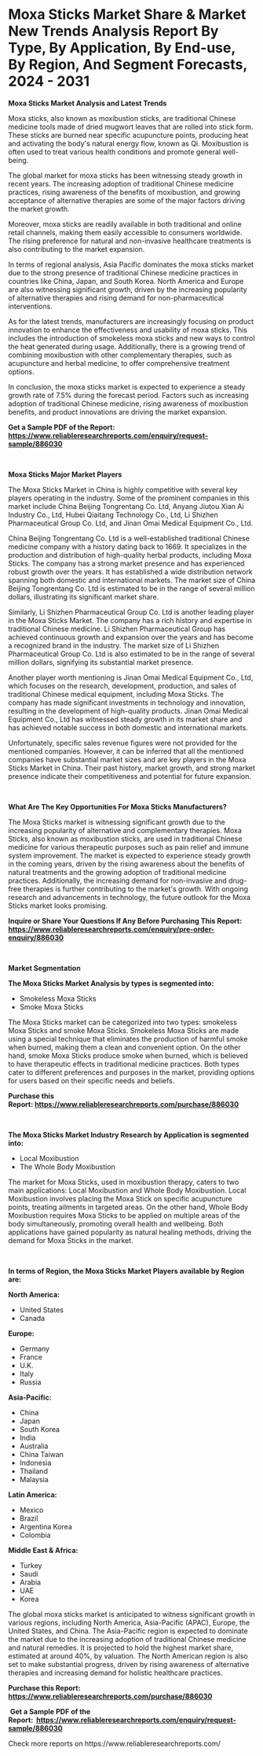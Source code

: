 <p><h1>Moxa Sticks Market Share & Market New Trends Analysis Report By Type, By Application, By End-use, By Region, And Segment Forecasts, 2024 - 2031</h1></p><p><strong>Moxa Sticks Market Analysis and Latest Trends</strong></p>
<p><p>Moxa sticks, also known as moxibustion sticks, are traditional Chinese medicine tools made of dried mugwort leaves that are rolled into stick form. These sticks are burned near specific acupuncture points, producing heat and activating the body's natural energy flow, known as Qi. Moxibustion is often used to treat various health conditions and promote general well-being.</p><p>The global market for moxa sticks has been witnessing steady growth in recent years. The increasing adoption of traditional Chinese medicine practices, rising awareness of the benefits of moxibustion, and growing acceptance of alternative therapies are some of the major factors driving the market growth.</p><p>Moreover, moxa sticks are readily available in both traditional and online retail channels, making them easily accessible to consumers worldwide. The rising preference for natural and non-invasive healthcare treatments is also contributing to the market expansion.</p><p>In terms of regional analysis, Asia Pacific dominates the moxa sticks market due to the strong presence of traditional Chinese medicine practices in countries like China, Japan, and South Korea. North America and Europe are also witnessing significant growth, driven by the increasing popularity of alternative therapies and rising demand for non-pharmaceutical interventions.</p><p>As for the latest trends, manufacturers are increasingly focusing on product innovation to enhance the effectiveness and usability of moxa sticks. This includes the introduction of smokeless moxa sticks and new ways to control the heat generated during usage. Additionally, there is a growing trend of combining moxibustion with other complementary therapies, such as acupuncture and herbal medicine, to offer comprehensive treatment options.</p><p>In conclusion, the moxa sticks market is expected to experience a steady growth rate of 7.5% during the forecast period. Factors such as increasing adoption of traditional Chinese medicine, rising awareness of moxibustion benefits, and product innovations are driving the market expansion.</p></p>
<p><strong>Get a Sample PDF of the Report:&nbsp; <a href="https://www.reliableresearchreports.com/enquiry/request-sample/886030">https://www.reliableresearchreports.com/enquiry/request-sample/886030</a></strong></p>
<p>&nbsp;</p>
<p><strong>Moxa Sticks Major Market Players</strong></p>
<p><p>The Moxa Sticks Market in China is highly competitive with several key players operating in the industry. Some of the prominent companies in this market include China Beijing Tongrentang Co. Ltd, Anyang Jiutou Xian Ai Industry Co., Ltd, Hubei Qiaitang Technology Co., Ltd, Li Shizhen Pharmaceutical Group Co. Ltd, and Jinan Omai Medical Equipment Co., Ltd.</p><p>China Beijing Tongrentang Co. Ltd is a well-established traditional Chinese medicine company with a history dating back to 1669. It specializes in the production and distribution of high-quality herbal products, including Moxa Sticks. The company has a strong market presence and has experienced robust growth over the years. It has established a wide distribution network spanning both domestic and international markets. The market size of China Beijing Tongrentang Co. Ltd is estimated to be in the range of several million dollars, illustrating its significant market share.</p><p>Similarly, Li Shizhen Pharmaceutical Group Co. Ltd is another leading player in the Moxa Sticks Market. The company has a rich history and expertise in traditional Chinese medicine. Li Shizhen Pharmaceutical Group has achieved continuous growth and expansion over the years and has become a recognized brand in the industry. The market size of Li Shizhen Pharmaceutical Group Co. Ltd is also estimated to be in the range of several million dollars, signifying its substantial market presence.</p><p>Another player worth mentioning is Jinan Omai Medical Equipment Co., Ltd, which focuses on the research, development, production, and sales of traditional Chinese medical equipment, including Moxa Sticks. The company has made significant investments in technology and innovation, resulting in the development of high-quality products. Jinan Omai Medical Equipment Co., Ltd has witnessed steady growth in its market share and has achieved notable success in both domestic and international markets.</p><p>Unfortunately, specific sales revenue figures were not provided for the mentioned companies. However, it can be inferred that all the mentioned companies have substantial market sizes and are key players in the Moxa Sticks Market in China. Their past history, market growth, and strong market presence indicate their competitiveness and potential for future expansion.</p></p>
<p>&nbsp;</p>
<p><strong>What Are The Key Opportunities For Moxa Sticks Manufacturers?</strong></p>
<p><p>The Moxa Sticks market is witnessing significant growth due to the increasing popularity of alternative and complementary therapies. Moxa Sticks, also known as moxibustion sticks, are used in traditional Chinese medicine for various therapeutic purposes such as pain relief and immune system improvement. The market is expected to experience steady growth in the coming years, driven by the rising awareness about the benefits of natural treatments and the growing adoption of traditional medicine practices. Additionally, the increasing demand for non-invasive and drug-free therapies is further contributing to the market's growth. With ongoing research and advancements in technology, the future outlook for the Moxa Sticks market looks promising.</p></p>
<p><strong>Inquire or Share Your Questions If Any Before Purchasing This Report: <a href="https://www.reliableresearchreports.com/enquiry/pre-order-enquiry/886030">https://www.reliableresearchreports.com/enquiry/pre-order-enquiry/886030</a></strong></p>
<p>&nbsp;</p>
<p><strong>Market Segmentation</strong></p>
<p><strong>The Moxa Sticks Market Analysis by types is segmented into:</strong></p>
<p><ul><li>Smokeless Moxa Sticks</li><li>Smoke Moxa Sticks</li></ul></p>
<p><p>The Moxa Sticks market can be categorized into two types: smokeless Moxa Sticks and smoke Moxa Sticks. Smokeless Moxa Sticks are made using a special technique that eliminates the production of harmful smoke when burned, making them a clean and convenient option. On the other hand, smoke Moxa Sticks produce smoke when burned, which is believed to have therapeutic effects in traditional medicine practices. Both types cater to different preferences and purposes in the market, providing options for users based on their specific needs and beliefs.</p></p>
<p><strong>Purchase this Report:&nbsp;<a href="https://www.reliableresearchreports.com/purchase/886030">https://www.reliableresearchreports.com/purchase/886030</a></strong></p>
<p>&nbsp;</p>
<p><strong>The Moxa Sticks Market Industry Research by Application is segmented into:</strong></p>
<p><ul><li>Local Moxibustion</li><li>The Whole Body Moxibustion</li></ul></p>
<p><p>The market for Moxa Sticks, used in moxibustion therapy, caters to two main applications: Local Moxibustion and Whole Body Moxibustion. Local Moxibustion involves placing the Moxa Stick on specific acupuncture points, treating ailments in targeted areas. On the other hand, Whole Body Moxibustion requires Moxa Sticks to be applied on multiple areas of the body simultaneously, promoting overall health and wellbeing. Both applications have gained popularity as natural healing methods, driving the demand for Moxa Sticks in the market.</p></p>
<p>&nbsp;</p>
<p><strong>In terms of Region, the Moxa Sticks Market Players available by Region are:</strong></p>
<p>
    <p> <strong> North America: </strong>
        <ul>
            <li>United States</li>
            <li>Canada</li>
        </ul>
        </p> 
    <p> <strong> Europe: </strong>
        <ul>
            <li>Germany</li>
            <li>France</li>
            <li>U.K.</li>
            <li>Italy</li>
            <li>Russia</li>
        </ul>
        </p> 
    <p> <strong> Asia-Pacific: </strong>
        <ul>
            <li>China</li>
            <li>Japan</li>
            <li>South Korea</li>
            <li>India</li>
            <li>Australia</li>
            <li>China Taiwan</li>
            <li>Indonesia</li>
            <li>Thailand</li>
            <li>Malaysia</li>
        </ul>
        </p> 
    <p> <strong> Latin America: </strong>
        <ul>
            <li>Mexico</li>
            <li>Brazil</li>
            <li>Argentina Korea</li>
            <li>Colombia</li>
        </ul>
        </p> 
    <p> <strong> Middle East & Africa: </strong>
        <ul>
            <li>Turkey</li>
            <li>Saudi</li>
            <li>Arabia</li>
            <li>UAE</li>
            <li>Korea</li>
        </ul>
    </p>
    </p>
<p><p>The global moxa sticks market is anticipated to witness significant growth in various regions, including North America, Asia-Pacific (APAC), Europe, the United States, and China. The Asia-Pacific region is expected to dominate the market due to the increasing adoption of traditional Chinese medicine and natural remedies. It is projected to hold the highest market share, estimated at around 40%, by valuation. The North American region is also set to make substantial progress, driven by rising awareness of alternative therapies and increasing demand for holistic healthcare practices.</p></p>
<p><strong>Purchase this Report: <a href="https://www.reliableresearchreports.com/purchase/886030">https://www.reliableresearchreports.com/purchase/886030</a></strong></p>
<p>&nbsp;<strong>Get a Sample PDF of the Report:&nbsp;&nbsp;<a href="https://www.reliableresearchreports.com/enquiry/request-sample/886030">https://www.reliableresearchreports.com/enquiry/request-sample/886030</a></strong></p>
<p><strong></strong></p>
<p>Check more reports on https://www.reliableresearchreports.com/</p>